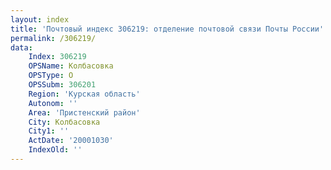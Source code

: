 ```yaml
---
layout: index
title: 'Почтовый индекс 306219: отделение почтовой связи Почты России'
permalink: /306219/
data:
    Index: 306219
    OPSName: Колбасовка
    OPSType: О
    OPSSubm: 306201
    Region: 'Курская область'
    Autonom: ''
    Area: 'Пристенский район'
    City: Колбасовка
    City1: ''
    ActDate: '20001030'
    IndexOld: ''
---
```

